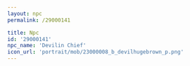 ```yaml
---
layout: npc
permalink: /29000141

title: Npc
id: '29000141'
npc_name: 'Devilin Chief'
icon_url: 'portrait/mob/23000008_b_devilhugebrown_p.png'
---
```

